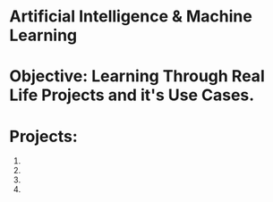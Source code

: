 # Artificial Intelligence & Machine Learning

# Objective: Learning Through Real Life Projects and it's Use Cases.

# Projects:
1.
2.
3.
4.

